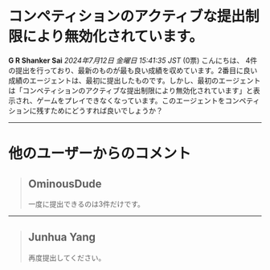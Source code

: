# コンペティションのアクティブな提出制限により無効化されています。
**G R Shanker Sai** *2024年7月12日 金曜日 15:41:35 JST* (0票)
こんにちは、
4件の提出を行っており、最新のものが最も良い成績を収めています。2番目に良い成績のエージェントは、最初に提出したものです。しかし、最初のエージェントは「コンペティションのアクティブな提出制限により無効化されています」と表示され、ゲームをプレイできなくなっています。このエージェントをコンペティションに残すためにどうすれば良いでしょうか？

---
 # 他のユーザーからのコメント
> ## OminousDude
> 
> 一度に提出できるのは3件だけです。

---
> ## Junhua Yang
> 
> 再度提出してください。
